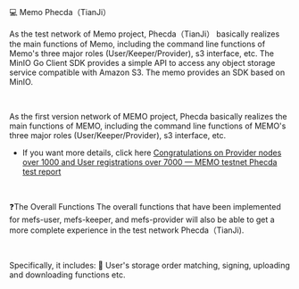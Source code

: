 💻 Memo Phecda（TianJi）
&nbsp;

As the test network of Memo project, Phecda（TianJi） basically realizes the main functions of Memo, including the command line functions of Memo's three major roles (User/Keeper/Provider), s3 interface, etc. The MinIO Go Client SDK provides a simple API to access any object storage service compatible with Amazon S3. The memo provides an SDK based on MinIO.

&nbsp;

As the first version network of MEMO project, Phecda basically realizes the main functions of MEMO, including the command line functions of MEMO's three major roles (User/Keeper/Provider), s3 interface, etc.

- If you want more details, click here [Congratulations on Provider nodes over 1000 and User registrations over 7000 — MEMO testnet Phecda test report](https://memolabs.medium.com/congratulations-on-provider-nodes-over-1000-and-user-registrations-over-7000-memo-testnet-phecda-81f23460c179)

&nbsp;

❓The Overall Functions
The overall functions that have been implemented for mefs-user, mefs-keeper, and mefs-provider will also be able to get a more complete experience in the test network Phecda（TianJi).

&nbsp;

Specifically, it includes: 
📨 User's storage order matching, signing, uploading and downloading functions etc.
